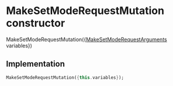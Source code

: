 


# MakeSetModeRequestMutation constructor







MakeSetModeRequestMutation({[MakeSetModeRequestArguments](../../package-yonomi_sdk_dart_graphql_devices_thermostat_thermostat_queries.graphql/MakeSetModeRequestArguments-class.md) variables})





## Implementation

```dart
MakeSetModeRequestMutation({this.variables});
```








